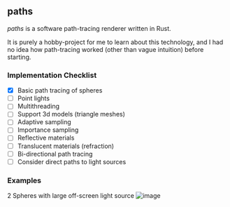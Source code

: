 paths
-----

*paths* is a software path-tracing renderer written in Rust.

It is purely a hobby-project for me to learn about this technology, and I had no idea how path-tracing worked (other than vague intuition) before starting.

### Implementation Checklist

- [x] Basic path tracing of spheres
- [ ] Point lights
- [ ] Multithreading
- [ ] Support 3d models (triangle meshes)
- [ ] Adaptive sampling
- [ ] Importance sampling
- [ ] Reflective materials
- [ ] Translucent materials (refraction)
- [ ] Bi-directional path tracing
- [ ] Consider direct paths to light sources

### Examples

2 Spheres with large off-screen light source
![image](https://user-images.githubusercontent.com/3620166/53704391-b9b56980-3e5f-11e9-8a36-eb9baaf8630a.png)
